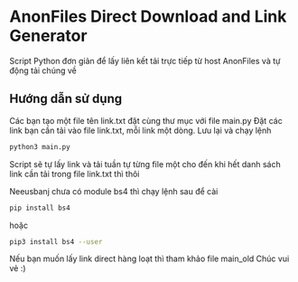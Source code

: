 # AnonFiles Direct Download and Link Generator
Script Python đơn giản để lấy liên kết tải trực tiếp từ host AnonFiles và tự động tải chúng về
## Hướng dẫn sử dụng
Các bạn tạo một file tên link.txt đặt cùng thư mục với file main.py
Đặt các link bạn cần tải vào file link.txt, mỗi link một dòng.
Lưu lại và chạy lệnh 
```bash
python3 main.py
```
Script sẽ tự lấy link và tải tuần tự từng file một cho đến khi hết danh sách link cần tải trong file link.txt thì thôi

Neeusbanj chưa có module bs4 thì chạy lệnh sau để cài

```bash 
pip install bs4

```
hoặc 
```bash
pip3 install bs4 --user 
```

Nếu bạn muốn lấy link direct hàng loạt thì tham khảo file main_old
Chúc vui vẻ :)
